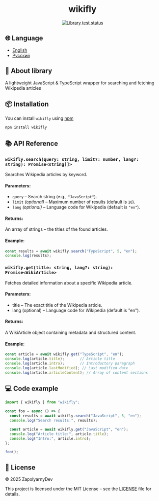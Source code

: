<h1 align="center">wikifly</h1>

<p align="center">
  <a href="https://github.com/zapolyarnydev/wikifly/actions/workflows/tests.yml">
    <img src="https://img.shields.io/github/actions/workflow/status/zapolyarnydev/wikifly/tests.yml?style=flat&label=Library%20tests" alt="Library test status"/>
  </a>
</p>

## 🌐 Language

- [English](README.md)
- [Русский](README.ru.md)

## 👀 About library
A lightweight JavaScript & TypeScript wrapper for searching and fetching Wikipedia articles

## 📦 Installation

You can install `wikifly` using [npm](https://www.npmjs.com/)

```bash
npm install wikifly
```

## 📚 API Reference

### `wikifly.search(query: string, limit?: number, lang?: string): Promise<string[]>`

Searches Wikipedia articles by keyword.

#### Parameters:
- `query` – Search string (e.g., `"JavaScript"`).
- `limit` *(optional)* – Maximum number of results (default is `10`).
- `lang` *(optional)* – Language code for Wikipedia (default is `"en"`).

#### Returns:
An array of strings – the titles of the found articles.

#### Example:
```ts
const results = await wikifly.search("TypeScript", 5, "en");
console.log(results);
```

### `wikifly.get(title: string, lang?: string): Promise<WikiArticle>`

Fetches detailed information about a specific Wikipedia article.

#### Parameters:
- title – The exact title of the Wikipedia article.
- lang (optional) – Language code for Wikipedia (default is "en").

#### Returns:
A WikiArticle object containing metadata and structured content.

#### Example:
```ts
const article = await wikifly.get("TypeScript", "en");
console.log(article.title);       // Article title
console.log(article.intro);       // Introductory paragraph
console.log(article.lastModified); // Last modified date
console.log(article.articleContent); // Array of content sections
```

## 💻 Code example
```ts
import { wikifly } from "wikifly";

const foo = async () => {
  const results = await wikifly.search("JavaScript", 5, "en");
  console.log("Search results:", results);

  const article = await wikifly.get("JavaScript", "en");
  console.log("Article title:", article.title);
  console.log("Intro:", article.intro);
};

foo();
```

## 📃 License

&copy; 2025 ZapolyarnyDev

This project is licensed under the MIT License – see the [LICENSE](LICENSE) file for details.
